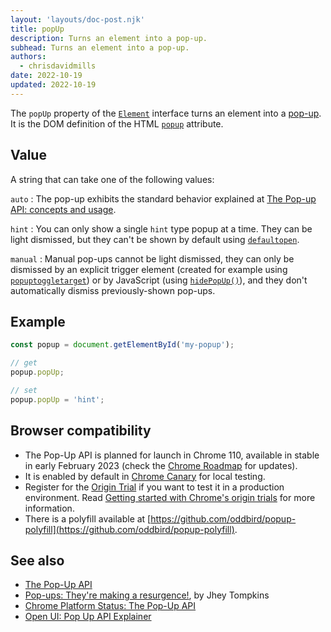 ```yaml
---
layout: 'layouts/doc-post.njk'
title: popUp
description: Turns an element into a pop-up.
subhead: Turns an element into a pop-up.
authors:
  - chrisdavidmills
date: 2022-10-19
updated: 2022-10-19
---
```


The `popUp` property of the [`Element`](https://developer.mozilla.org/docs/Web/API/Element) interface turns an element into a [pop-up](/docs/web-platform/popup-api/). It is the DOM definition of the HTML [`popup`](/docs/web-platform/popup-api/popup-attribute) attribute.

## Value

A string that can take one of the following values:

`auto`
: The pop-up exhibits the standard behavior explained at [The Pop-up API: concepts and usage](/docs/web-platform/popup-api/#concepts-and-usage).
    
`hint`
: You can only show a single `hint` type popup at a time. They can be light dismissed, but they can't be shown by default using [`defaultopen`](/docs/web-platform/popup-api/defaultopen-attribute).

`manual`
: Manual pop-ups cannot be light dismissed, they can only be dismissed by an explicit trigger element (created for example using [`popuptoggletarget`](/docs/web-platform/popup-api/popuptoggletarget-attribute)) or by JavaScript (using [`hidePopUp()`](/docs/web-platform/popup-api/hidepopup-method)), and they don't automatically dismiss previously-shown pop-ups.

## Example

```js
const popup = document.getElementById('my-popup');

// get
popup.popUp;

// set
popup.popUp = 'hint';
```

## Browser compatibility

* The Pop-Up API is planned for launch in Chrome 110, available in stable in early February 2023 (check the [Chrome Roadmap](https://chromestatus.com/roadmap) for updates).
* It is enabled by default in [Chrome Canary](https://www.google.com/chrome/canary/) for local testing.  
* Register for the [Origin Trial](/origintrials/#/view_trial/4500221927649968129) if you want to test it in a production environment. Read [Getting started with Chrome's origin trials](/docs/web-platform/origin-trials/) for more information.
* There is a polyfill available at [https://github.com/oddbird/popup-polyfill](https://github.com/oddbird/popup-polyfill).

## See also

* [The Pop-Up API](/docs/web-platform/popup-api/)
* [Pop-ups: They're making a resurgence!](/blog/pop-ups-theyre-making-a-resurgence/), by Jhey Tompkins
* [Chrome Platform Status: The Pop-Up API](https://chromestatus.com/feature/5463833265045504) 
* [Open UI: Pop Up API Explainer](https://open-ui.org/components/popup.research.explainer)